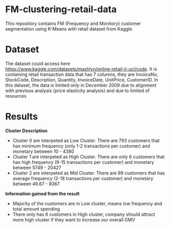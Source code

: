 # FM-clustering-retail-data
This repository contains FM (Frequency and Monitory) customer segmentation using K-Means with retail dataset from Kaggle

# Dataset
The dataset could access here https://www.kaggle.com/datasets/mashlyn/online-retail-ii-uci/code. It is containing retail transaction data that has 7 columns, they are InvoiceNo, StockCode, Description, Quantity, InvoiceDate, UnitPrice, CustomerID.
In this dataset, the data is limited only in December 2009 due to alignment with previous analysis (price elasticity analysis) and due to limited of resources

# Results
**Cluster Description**
* Cluster 0 are interpeted as Low Cluster. There are 793 customers that has minimum frequency (only 1-2 transactions per customer) and monetary between 10 - 4380
* Cluster 1 are interpeted as High Cluster. There are only 6 customers that has high frequency (9-15 transactions per customer) and monetary between 5749 - 20427
* Cluster 2 are interpeted as Mid Cluster. There are 99 customers that has average frequency (2-18 transactions per customer) and monetary between 46.67 - 8367

**Information gained from the result**
* Majority of the customers are in Low cluster, means low frequency and total amount spending
* There only has 6 customers in High cluster, company should attract more high cluster if they want to increase our overall GMV
